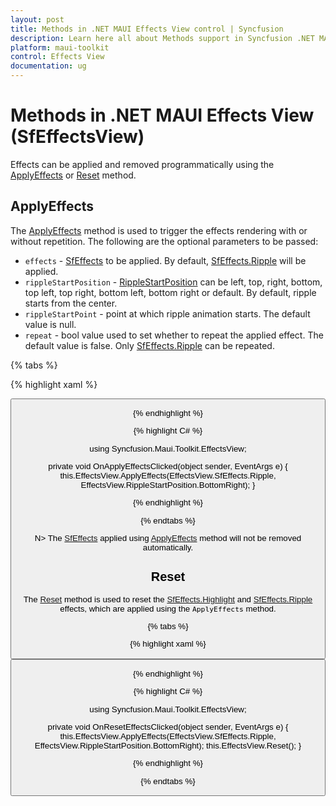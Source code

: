 ```yaml
---
layout: post
title: Methods in .NET MAUI Effects View control | Syncfusion
description: Learn here all about Methods support in Syncfusion .NET MAUI Effects View (SfEffectsView) control and more.
platform: maui-toolkit
control: Effects View
documentation: ug
---
```


# Methods in .NET MAUI Effects View (SfEffectsView)

Effects can be applied and removed programmatically using the [ApplyEffects](https://help.syncfusion.com/cr/maui/Syncfusion.Maui.Core.SfEffectsView.html#Syncfusion_Maui_Core_SfEffectsView_ApplyEffects_Syncfusion_Maui_Core_SfEffects_Syncfusion_Maui_Core_RippleStartPosition_System_Nullable_System_Drawing_Point__System_Boolean_) or [Reset](https://help.syncfusion.com/cr/maui/Syncfusion.Maui.Core.SfEffectsView.html#Syncfusion_Maui_Core_SfEffectsView_Reset) method.

## ApplyEffects

The [ApplyEffects](https://help.syncfusion.com/cr/maui/Syncfusion.Maui.Core.SfEffectsView.html#Syncfusion_Maui_Core_SfEffectsView_ApplyEffects_Syncfusion_Maui_Core_SfEffects_Syncfusion_Maui_Core_RippleStartPosition_System_Nullable_System_Drawing_Point__System_Boolean_) method is used to trigger the effects rendering with or without repetition. The following are the optional parameters to be passed:

* `effects` - [SfEffects](https://help.syncfusion.com/cr/maui/Syncfusion.Maui.Core.SfEffects.html) to be applied. By default, [SfEffects.Ripple](https://help.syncfusion.com/cr/maui/Syncfusion.Maui.Core.SfEffects.html#Syncfusion_Maui_Core_SfEffects_Ripple) will be applied.
* `rippleStartPosition` - [RippleStartPosition](https://help.syncfusion.com/cr/maui/Syncfusion.Maui.Core.RippleStartPosition.html) can be left, top, right, bottom, top left, top right, bottom left, bottom right or default. By default, ripple starts from the center.
* `rippleStartPoint` - point at which ripple animation starts. The default value is null.
* `repeat` - bool value used to set whether to repeat the applied effect. The default value is false. Only [SfEffects.Ripple](https://help.syncfusion.com/cr/maui/Syncfusion.Maui.Core.SfEffects.html#Syncfusion_Maui_Core_SfEffects_Ripple) can be repeated.

{% tabs %} 

{% highlight xaml %} 

<Grid RowDefinitions="0.9*, 0.1*">
        <syncEffectsView:SfEffectsView x:Name="EffectsView"
                                    />
        <Button Grid.Row="1"
                Text="Save"
                Clicked="OnApplyEffectsClicked" />
    </Grid>

{% endhighlight %}

{% highlight C# %} 

using Syncfusion.Maui.Toolkit.EffectsView;

private void OnApplyEffectsClicked(object sender, EventArgs e)
{
    this.EffectsView.ApplyEffects(EffectsView.SfEffects.Ripple, EffectsView.RippleStartPosition.BottomRight);
}

{% endhighlight %}

{% endtabs %}

N> The [SfEffects](https://help.syncfusion.com/cr/maui/Syncfusion.Maui.Core.SfEffects.html) applied using [ApplyEffects](https://help.syncfusion.com/cr/maui/Syncfusion.Maui.Core.SfEffectsView.html#Syncfusion_Maui_Core_SfEffectsView_ApplyEffects_Syncfusion_Maui_Core_SfEffects_Syncfusion_Maui_Core_RippleStartPosition_System_Nullable_System_Drawing_Point__System_Boolean_) method will not be removed automatically.

## Reset

The [Reset](https://help.syncfusion.com/cr/maui/Syncfusion.Maui.Core.SfEffectsView.html#Syncfusion_Maui_Core_SfEffectsView_Reset) method is used to reset the [SfEffects.Highlight](https://help.syncfusion.com/cr/maui/Syncfusion.Maui.Core.SfEffects.html#Syncfusion_Maui_Core_SfEffects_Highlight) and [SfEffects.Ripple](https://help.syncfusion.com/cr/maui/Syncfusion.Maui.Core.SfEffects.html#Syncfusion_Maui_Core_SfEffects_Ripple) effects, which are applied using the `ApplyEffects` method.

{% tabs %} 

{% highlight xaml %} 

<Grid RowDefinitions="0.9*, 0.1*">
        <syncEffectsView:SfEffectsView x:Name="EffectsView"
                                    />
        <Button Grid.Row="1"
                Text="Save"
                Clicked="OnResetEffectsClicked" />
    </Grid>

{% endhighlight %}

{% highlight C# %} 

using Syncfusion.Maui.Toolkit.EffectsView;

private void OnResetEffectsClicked(object sender, EventArgs e)
{
    this.EffectsView.ApplyEffects(EffectsView.SfEffects.Ripple, EffectsView.RippleStartPosition.BottomRight);
    this.EffectsView.Reset();
}

{% endhighlight %}

{% endtabs %}
